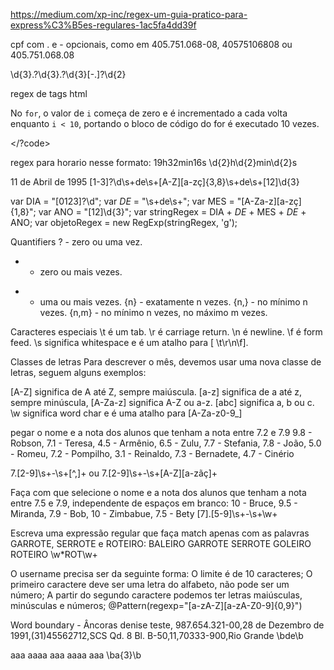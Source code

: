 https://medium.com/xp-inc/regex-um-guia-pratico-para-express%C3%B5es-regulares-1ac5fa4dd39f

cpf com . e - opcionais, como em 405.751.068-08, 40575106808 ou 405.751.068.08

\d{3}\.?\d{3}\.?\d{3}[-.]?\d{2}

regex de tags html

No <code>for</code>, o valor de <code>i</code> começa de zero e é incrementado a cada volta enquanto <code>i < 10</code>, portando o bloco de código do for é executado 10 vezes.

</?code>

regex para horario nesse formato: 19h32min16s
\d{2}h\d{2}min\d{2}s


11 de Abril de 1995
[1-3]?\d\s+de\s+[A-Z][a-zç]{3,8}\s+de\s+[12]\d{3}

var DIA  = "[0123]?\d"; 
var _DE_ = "\s+de\s+";
var MES  = "[A-Za-z][a-zç]{1,8}";
var ANO  = "[12]\d{3}";
var stringRegex = DIA + _DE_ +  MES + _DE_ + ANO;
var objetoRegex  = new RegExp(stringRegex, 'g');


Quantifiers
? - zero ou uma vez.
* - zero ou mais vezes.
+ - uma ou mais vezes.
{n} - exatamente n vezes.
{n,} - no mínimo n vezes.
{n,m} - no mínimo n vezes, no máximo m vezes.

Caracteres especiais
\t é um tab.
\r é carriage return.
\n é newline.
\f é form feed.
\s significa whitespace e é um atalho para [ \t\r\n\f].


Classes de letras
Para descrever o mês, devemos usar uma nova classe de letras, seguem alguns exemplos:

[A-Z] significa de A até Z, sempre maiúscula.
[a-z] significa de a até z, sempre minúscula,
[A-Za-z] significa A-Z ou a-z.
[abc] significa a, b ou c.
\w significa word char e é uma atalho para [A-Za-z0-9_]


pegar o nome e a nota dos alunos que tenham a nota entre 7.2 e 7.9
9.8 - Robson, 7.1 - Teresa, 4.5 - Armênio, 6.5 - Zulu, 7.7 - Stefania, 7.8 - João, 5.0 - Romeu, 7.2 - Pompilho, 3.1 - Reinaldo, 7.3 - Bernadete, 4.7 - Cinério 

7\.[2-9]\s+-\s+[^,]+ ou 7\.[2-9]\s+-\s+[A-Z][a-zãç]+


Faça com que selecione o nome e a nota dos alunos que tenham a nota entre 7.5 e 7.9, independente de espaços em branco:
10 - Bruce, 9.5 - Miranda, 7.9    - Bob, 10 - Zimbabue, 7.5 - Bety
[7]\.[5-9]\s+-\s+\w+


Escreva uma expressão regular que faça match apenas com as palavras GARROTE, SERROTE e ROTEIRO:
BALEIRO GARROTE SERROTE GOLEIRO ROTEIRO 
\w*ROT\w+


O username precisa ser da seguinte forma:
O limite é de 10 caracteres;
O primeiro caractere deve ser uma letra do alfabeto, não pode ser um número;
A partir do segundo caractere podemos ter letras maiúsculas, minúsculas e números;
@Pattern(regexp="[a-zA-Z][a-zA-Z0-9]{0,9}")



Word boundary - Âncoras
denise teste, 987.654.321-00,28 de Dezembro de 1991,(31)45562712,SCS Qd. 8 Bl. B-50,11,70333-900,Rio Grande
\bde\b

aaa aaaa aaa aaaa aaa
\ba{3}\b